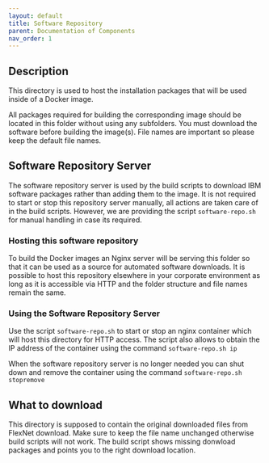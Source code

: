 ```yaml
---
layout: default
title: Software Repository
parent: Documentation of Components
nav_order: 1
---
```

## Description

This directory is used to host the installation packages that will be used inside of a Docker image. 

All packages required for building the corresponding image should be located in this folder without using any subfolders. You must download the software before building the image(s). File names are important so please keep the default file names.

##  Software Repository Server
The software repository server is used by the build scripts to download IBM software packages rather than adding them to the image. It is not required to start or stop this repository server manually, all actions are taken care of in the build scripts. However, we are providing the script ```software-repo.sh``` for manual handling in case its required.

### Hosting this software repository

To build the Docker images an Nginx server will be serving this folder so that it can be used as a source for automated software downloads. It is possible to host this repository elsewhere in your corporate environment as long as it is accessible via HTTP and the folder structure and file names remain the same.

### Using the Software Repository Server

Use the script ```software-repo.sh``` to start or stop an nginx container which will host this directory for HTTP access. The script also allows to obtain the IP address of the container using the command ```software-repo.sh ip```

When the software repository server is no longer needed you can shut down and remove the container using the command ```software-repo.sh stopremove```

## What to download

This directory is supposed to contain the original downloaded files from FlexNet download. 
Make sure to keep the file name unchanged otherwise build scripts will not work.
The build script shows missing donwload packages and points you to the right download location.

